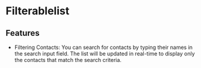 # Filterablelist

## Features
- Filtering Contacts: You can search for contacts by typing their names in the search input field. The list will be updated in real-time to display only the contacts that match the search criteria.

